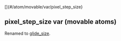 []{#/atom/movable/var/pixel_step_size}    
## pixel_step_size var (movable atoms)    
Renamed to [glide_size](/ref/atom/movable/var/glide_size).  